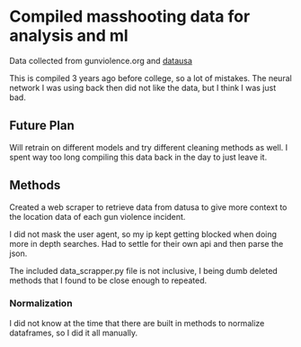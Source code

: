 # Compiled masshooting data for analysis and ml

Data collected from gunviolence.org and [datausa](https://datausa.io)

This is compiled 3 years ago before college, so a lot of mistakes. The neural network I was using back then did not like the data, but I think I was just bad.

## Future Plan

Will retrain on different models and try different cleaning methods as well. I spent way too long compiling this data back in the day to just leave it.

## Methods

Created a web scraper to retrieve data from datusa to give more context to the location data of each gun violence incident.

I did not mask the user agent, so my ip kept getting blocked when doing more in depth searches. Had to settle for their own api and then parse the json.

The included data_scrapper.py file is not inclusive, I being dumb deleted methods that I found to be close enough to repeated.

### Normalization

I did not know at the time that there are built in methods to normalize dataframes, so I did it all manually. 